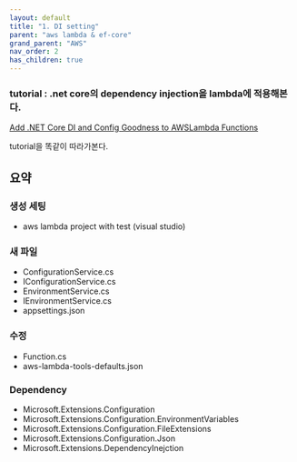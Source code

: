 ```yaml
---
layout: default
title: "1. DI setting"
parent: "aws lambda & ef-core"
grand_parent: "AWS"
nav_order: 2
has_children: true
---
```


### tutorial : .net core의 dependency injection을 lambda에 적용해본다.

[Add .NET Core DI and Config Goodness to AWSLambda Functions](https://blog.tonysneed.com/2018/12/16/add-net-core-di-and-config-goodness-to-aws-lambda-functions/)

tutorial을 똑같이 따라가본다.

## 요약

### 생성 세팅
* aws lambda project with test (visual studio)

### 새 파일
- ConfigurationService.cs
- IConfigurationService.cs
- EnvironmentService.cs
- IEnvironmentService.cs
- appsettings.json
### 수정
- Function.cs
- aws-lambda-tools-defaults.json
### Dependency
- Microsoft.Extensions.Configuration
- Microsoft.Extensions.Configuration.EnvironmentVariables
- Microsoft.Extensions.Configuration.FileExtensions
- Microsoft.Extensions.Configuration.Json
- Microsoft.Extensions.DependencyInejction
